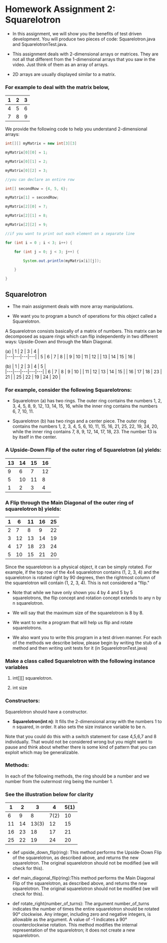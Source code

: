 # Homework Assignment 2: Squarelotron
- In this assignment, we will show you the benefits of test driven development. You will produce two pieces of code: Squarelotron.java and SquarelotronTest.java.

- This assignment deals with 2-dimensional arrays or matrices. They are not all that different from the 1-dimensional arrays that you saw in the video. Just think of them as an array of arrays.

- 2D arrays are usually displayed similar to a matrix.

### For example to deal with the matrix below,
| 1 | 2 | 3 |
|---|---|---|
| 4 | 5 | 6 |
| 7 | 8 | 9 |

We provide the following code to help you understand 2-dimensional arrays:
```Java
int[][] myMatrix = new int[3][3]

myMatrix[0][0] = 1;

myMatrix[0][1] = 2;

myMatrix[0][2] = 3;

//you can declare an entire row

int[] secondRow = {4, 5, 6};

myMatrix[1] = secondRow;

myMatrix[2][0] = 7;

myMatrix[2][1] = 8;

myMatrix[2][2] = 9;

//if you want to print out each element on a separate line

for (int i = 0 ; i < 3; i++) {

    for (int j = 0; j < 3; j++) {

        System.out.println(myMatrix[i][j]);

    }

}
```
## Squarelotron
- The main assignment deals with more array manipulations.

- We want you to program a bunch of operations for this object called a Squarelotron.

A Squarelotron consists basically of a matrix of numbers. This matrix can be decomposed as square rings which can flip independently in two different ways: Upside-Down and through the Main Diagonal.

(a) 
| 1 | 2 | 3 | 4 |          
|---|---|---|---|
| 5 | 6 | 7 | 8 |
| 9 | 10 | 11 | 12 |
| 13 | 14 | 15 | 16 |

(b)
| 1 | 2 | 3 | 4 | 5 |       
|---|---|---|---|---|
| 6 | 7 | 8 | 9 | 10 |
| 11 | 12 | 13 | 14 | 15 |
| 16 | 17 | 18 | 23 | 21 |
| 25 | 22 | 19 | 24 | 20 |

### For example, consider the following Squarelotrons:
- Squarelotron (a) has two rings. The outer ring contains the numbers 1, 2, 3, 4, 5, 8, 9, 12, 13, 14, 15, 16, while the inner ring contains the numbers 6, 7, 10, 11.

- Squarelotron (b) has two rings and a center piece. The outer ring contains the numbers 1, 2, 3, 4, 5, 6, 10, 11, 15, 16, 21, 25, 22, 19, 24, 20, while the inner ring contains 7, 8, 9, 12, 14, 17, 18, 23. The number 13 is by itself in the center.

### A Upside-Down Flip of the outer ring of Squarelotron (a) yields:
| 13 | 14 | 15 | 16 |          
|---|---|---|---|
| 9 | 6 | 7 | 12 |
| 5 | 10 | 11 | 8 |
| 1 | 2 | 3 | 4 |

### A Flip through the Main Diagonal of the outer ring of squarelotron b) yields:
| 1 | 6 | 11 | 16 | 25 |       
|---|---|---|---|---|
| 2 | 7 | 8 | 9 | 22 |
| 3 | 12 | 13 | 14 | 19 |
| 4 | 17 | 18 | 23 | 24 |
| 5 | 10 | 15 | 21 | 20 |

Since the squarelotron is a physical object, it can be simply rotated. For example, if the top row of the 4x4 squarelotron contains (1, 2, 3, 4) and the squarelotron is rotated right by 90 degrees, then the rightmost column of the squarelotron will contain (1, 2, 3, 4). This is not considered a "flip."

- Note that while we have only shown you 4 by 4 and 5 by 5 squarelotrons, the flip concept and rotation concept extends to any n by n squarelotron.

- We will say that the maximum size of the squarelotron is 8 by 8.

- We want to write a program that will help us flip and rotate squarelotrons.

- We also want you to write this program in a test driven manner. For each of the methods we describe below, please begin by writing the stub of a method and then writing unit tests for it (in SquarelotronTest.java)

### Make a class called Squarelotron with the following instance variables

1. int[][] squarelotron.

2. int size

### Constructors:
Squarelotron should have a constructor.

- **Squarelotron(int n)**: It fills the 2-dimensional array with the numbers 1 to n squared, in order. It also sets the size instance variable to be n.

Note that you could do this with a switch statement for case 4,5,6,7 and 8 individually. That would not be considered wrong but you might want to pause and think about whether there is some kind of pattern that you can exploit which may be generalizable.

### Methods:
In each of the following methods, the ring should be a number and we number from the outermost ring being the number 1.

### See the illustration below for clarity
| 1 | 2 | 3 | 4 | 5(1) |       
|---|---|---|---|---|
| 6 | 9 | 8 | 7(2) | 10 |
| 11 | 14 | 13(3) | 12 | 15 |
| 16 | 23 | 18 | 17 | 21 |
| 25 | 22 | 19 | 24 | 20 |

- def upside_down_flip(ring): 
This method performs the Upside-Down Flip of the squarelotron, as described above, and returns the new squarelotron. The original squarelotron should not be modified (we will check for this).

- def main_diagonal_flip(ring):This method performs the Main Diagonal Flip of the squarelotron, as described above, and returns the new squarelotron. The original squarelotron should not be modified (we will check for this).

- def rotate_right(number_of_turns): The argument number_of_turns indicates the number of times the entire squarelotron should be rotated 90° clockwise. Any integer, including zero and negative integers, is allowable as the argument. A value of -1 indicates a 90° counterclockwise rotation. This method modifies the internal representation of the squarelotron; it does not create a new squarelotron.